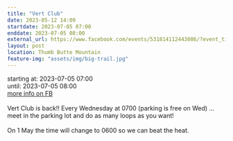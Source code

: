 ```yaml
---
title: "Vert Club"
date: 2023-05-12 14:09
startdate: 2023-07-05 07:00
enddate: 2023-07-05 08:00
external_url: https://www.facebook.com/events/531814112443086/?event_time_id=531814195776411
layout: post
location: Thumb Butte Mountain
feature-img: "assets/img/big-trail.jpg"
---
```


starting at: 2023-07-05 07:00<br>until: 2023-07-05 08:00<br><a href="https://www.facebook.com/events/531814112443086/?event_time_id=531814195776411">more info on FB</a><br><br>Vert Club is back!! Every Wednesday at 0700 (parking is free on Wed) … meet in the parking lot and do as many loops as you want!<br>
  <br>
  On 1 May the time will change to 0600 so we can beat the heat.<br>
  <br>
  
